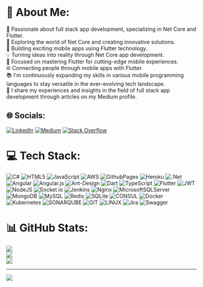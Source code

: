 # 💫 About Me:
🚀 Passionate about full stack app development, specializing in Net Core and Flutter.<br>🌟 Exploring the world of Net Core and creating innovative solutions.<br>📱 Building exciting mobile apps using Flutter technology.<br>💡 Turning ideas into reality through Net Core app development.<br>🎯 Focused on mastering Flutter for cutting-edge mobile experiences.<br>🌐 Connecting people through mobile apps with Flutter.<br>📚 I'm continuously expanding my skills in various mobile programming languages to stay versatile in the ever-evolving tech landscape.<br>📝 I share my experiences and insights in the field of full stack app development through articles on my Medium profile.


## 🌐 Socials:
[![LinkedIn](https://img.shields.io/badge/LinkedIn-%230077B5.svg?logo=linkedin&logoColor=white)](https://linkedin.com/in/necmettincimen) [![Medium](https://img.shields.io/badge/Medium-12100E?logo=medium&logoColor=white)](https://medium.com/@necmettincimen) [![Stack Overflow](https://img.shields.io/badge/-Stackoverflow-FE7A16?logo=stack-overflow&logoColor=white)](https://stackoverflow.com/users/8142362) 

# 💻 Tech Stack:
![C#](https://img.shields.io/badge/c%23-%23239120.svg?style=flat-square&logo=c-sharp&logoColor=white) ![HTML5](https://img.shields.io/badge/html5-%23E34F26.svg?style=flat-square&logo=html5&logoColor=white) ![JavaScript](https://img.shields.io/badge/javascript-%23323330.svg?style=flat-square&logo=javascript&logoColor=%23F7DF1E) ![AWS](https://img.shields.io/badge/AWS-%23FF9900.svg?style=flat-square&logo=amazon-aws&logoColor=white) ![GithubPages](https://img.shields.io/badge/github%20pages-121013?style=flat-square&logo=github&logoColor=white) ![Heroku](https://img.shields.io/badge/heroku-%23430098.svg?style=flat-square&logo=heroku&logoColor=white) ![.Net](https://img.shields.io/badge/.NET-5C2D91?style=flat-square&logo=.net&logoColor=white) ![Angular](https://img.shields.io/badge/angular-%23DD0031.svg?style=flat-square&logo=angular&logoColor=white) ![Angular.js](https://img.shields.io/badge/angular.js-%23E23237.svg?style=flat-square&logo=angularjs&logoColor=white) ![Ant-Design](https://img.shields.io/badge/-AntDesign-%230170FE?style=flat-square&logo=ant-design&logoColor=white) ![Dart](https://img.shields.io/badge/dart-%230175C2.svg?style=flat-square&logo=dart&logoColor=white) ![TypeScript](https://img.shields.io/badge/typescript-%23007ACC.svg?style=flat-square&logo=typescript&logoColor=white) ![Flutter](https://img.shields.io/badge/Flutter-%2302569B.svg?style=flat-square&logo=Flutter&logoColor=white) ![JWT](https://img.shields.io/badge/JWT-black?style=flat-square&logo=JSON%20web%20tokens) ![NodeJS](https://img.shields.io/badge/node.js-6DA55F?style=flat-square&logo=node.js&logoColor=white) ![Socket.io](https://img.shields.io/badge/Socket.io-black?style=flat-square&logo=socket.io&badgeColor=010101) ![Jenkins](https://img.shields.io/badge/jenkins-%232C5263.svg?style=flat-square&logo=jenkins&logoColor=white) ![Nginx](https://img.shields.io/badge/nginx-%23009639.svg?style=flat-square&logo=nginx&logoColor=white) ![MicrosoftSQLServer](https://img.shields.io/badge/Microsoft%20SQL%20Server-CC2927?style=flat-square&logo=microsoft%20sql%20server&logoColor=white) ![MongoDB](https://img.shields.io/badge/MongoDB-%234ea94b.svg?style=flat-square&logo=mongodb&logoColor=white) ![MySQL](https://img.shields.io/badge/mysql-%2300000f.svg?style=flat-square&logo=mysql&logoColor=white) ![Redis](https://img.shields.io/badge/redis-%23DD0031.svg?style=flat-square&logo=redis&logoColor=white) ![SQLite](https://img.shields.io/badge/sqlite-%2307405e.svg?style=flat-square&logo=sqlite&logoColor=white) ![CONSUL](https://img.shields.io/badge/consul-F24C53svg?style=flat-square&logo=consul&logoColor=white&color=%23F24C53) ![Docker](https://img.shields.io/badge/docker-%230db7ed.svg?style=flat-square&logo=docker&logoColor=white) ![Kubernetes](https://img.shields.io/badge/kubernetes-%23326ce5.svg?style=flat-square&logo=kubernetes&logoColor=white) ![SONARQUBE](https://img.shields.io/badge/sonarqube-4E9BCD.svg?style=flat-square&logo=sonarqube&logoColor=white&color=%234E9BCD) ![GIT](https://img.shields.io/badge/Git-fc6d26?style=flat-square&logo=git&logoColor=white) ![LINUX](https://img.shields.io/badge/Linux-FCC624?style=flat-square&logo=linux&logoColor=black) ![Jira](https://img.shields.io/badge/jira-%230A0FFF.svg?style=flat-square&logo=jira&logoColor=white) ![Swagger](https://img.shields.io/badge/-Swagger-%23Clojure?style=flat-square&logo=swagger&logoColor=white)
# 📊 GitHub Stats:
![](https://github-readme-stats.vercel.app/api?username=necmettincimen&theme=default&hide_border=false&include_all_commits=true&count_private=true)<br/>
![](https://github-readme-streak-stats.herokuapp.com/?user=necmettincimen&theme=default&hide_border=false)<br/>
![](https://github-readme-stats.vercel.app/api/top-langs/?username=necmettincimen&theme=default&hide_border=false&include_all_commits=true&count_private=true&layout=compact)

---
[![](https://visitcount.itsvg.in/api?id=necmettincimen&icon=9&color=12)](https://visitcount.itsvg.in)

<!-- Proudly created with GPRM ( https://gprm.itsvg.in ) -->
